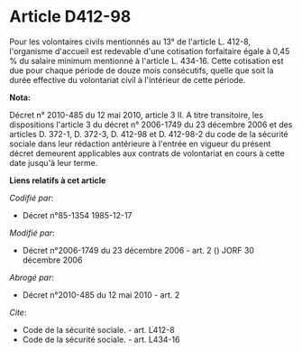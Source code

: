 # Article D412-98

Pour les volontaires civils mentionnés au 13° de l'article L. 412-8, l'organisme d'accueil est redevable d'une cotisation
forfaitaire égale à 0,45 % du salaire minimum mentionné à l'article L. 434-16. Cette cotisation est due pour chaque période
de douze mois consécutifs, quelle que soit la durée effective du volontariat civil à l'intérieur de cette période.

**Nota:**

Décret n° 2010-485 du 12 mai 2010, article 3 II. A titre transitoire, les dispositions l'article 3 du décret n° 2006-1749 du
23 décembre 2006 et des articles D. 372-1, D. 372-3, D. 412-98 et D. 412-98-2 du code de la sécurité sociale dans leur
rédaction antérieure à l'entrée en vigueur du présent décret demeurent applicables aux contrats de volontariat en cours à
cette date jusqu'à leur terme.

**Liens relatifs à cet article**

_Codifié par_:

  - Décret n°85-1354 1985-12-17

_Modifié par_:

  - Décret n°2006-1749 du 23 décembre 2006 - art. 2 () JORF 30 décembre 2006

_Abrogé par_:

  - Décret n°2010-485 du 12 mai 2010 - art. 2

_Cite_:

  - Code de la sécurité sociale. - art. L412-8
  - Code de la sécurité sociale. - art. L434-16
